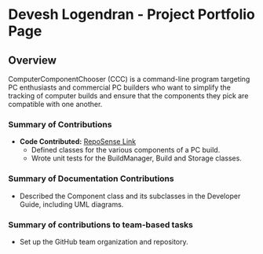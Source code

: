 # Devesh Logendran - Project Portfolio Page

## Overview
ComputerComponentChooser (CCC) is a command-line program targeting PC enthusiasts and commercial PC builders who want to simplify the tracking of computer builds and ensure that the components they pick are compatible with one another.

### Summary of Contributions
- **Code Contributed:** [RepoSense Link](https://nus-cs2113-ay2223s1.github.io/tp-dashboard/?search=deveshl&breakdown=true)
  - Defined classes for the various components of a PC build.
  - Wrote unit tests for the BuildManager, Build and Storage classes.

### Summary of Documentation Contributions
- Described the Component class and its subclasses in the Developer Guide, including UML diagrams.

### Summary of contributions to team-based tasks
- Set up the GitHub team organization and repository.
